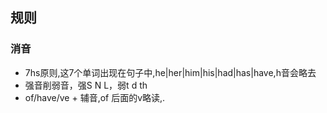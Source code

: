 ## 规则

### 消音
- 7hs原则,这7个单词出现在句子中,he|her|him|his|had|has|have,h音会略去
- 强音削弱音，强S N L，弱t d th
- of/have/ve + 辅音,of 后面的v略读,.